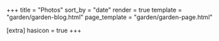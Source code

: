 +++
title = "Photos"
sort_by = "date"
render = true
template = "garden/garden-blog.html"
page_template = "garden/garden-page.html"

[extra]
hasicon = true
+++

 <!-- {{ img(path="@/garden/media/music/music.png", class="pict", alt="Music!") }} -->